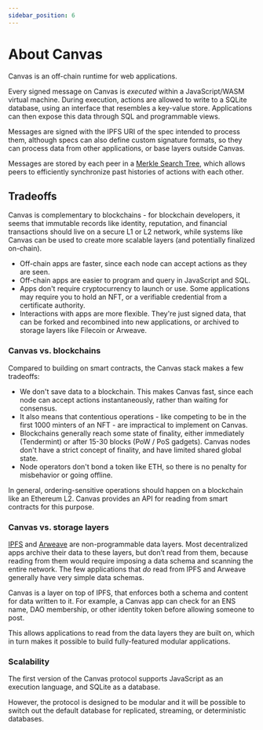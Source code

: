 ```yaml
---
sidebar_position: 6
---
```


# About Canvas

Canvas is an off-chain runtime for web applications.

Every signed message on Canvas is *executed* within a JavaScript/WASM virtual machine. During execution, actions are allowed to write to a SQLite database, using an interface that resembles a key-value store. Applications can then expose this data through SQL and programmable views.

Messages are signed with the IPFS URI of the spec intended to process them, although specs can also define custom signature formats, so they can process data from other applications, or base layers outside Canvas.

Messages are stored by each peer in a [Merkle Search Tree](https://github.com/canvasxyz/okra), which allows peers to efficiently synchronize past histories of actions with each other.

## Tradeoffs

Canvas is complementary to blockchains - for blockchain developers, it seems that immutable records like identity, reputation, and financial transactions should live on a secure L1 or L2 network, while systems like Canvas can be used to create more scalable layers (and potentially finalized on-chain).

* Off-chain apps are faster, since each node can accept actions as they are seen.
* Off-chain apps are easier to program and query in JavaScript and SQL.
* Apps don't require cryptocurrency to launch or use. Some applications may require you to hold an NFT, or a verifiable credential from a certificate authority.
* Interactions with apps are more flexible. They're just signed data, that can be forked and recombined into new applications, or archived to storage layers like Filecoin or Arweave.

### Canvas vs. blockchains

Compared to building on smart contracts, the Canvas stack makes a few tradeoffs:

* We don't save data to a blockchain. This makes Canvas fast, since each node can accept actions instantaneously, rather than waiting for consensus.
* It also means that contentious operations - like competing to be in the first 1000 minters of an NFT - are impractical to implement on Canvas.
* Blockchains generally reach some state of finality, either immediately (Tendermint) or after 15-30 blocks (PoW / PoS gadgets). Canvas nodes don't have a strict concept of finality, and have limited shared global state.
* Node operators don't bond a token like ETH, so there is no penalty for misbehavior or going offline.

In general, ordering-sensitive operations should happen on a blockchain like an Ethereum L2. Canvas provides an API for reading from smart contracts for this purpose.

### Canvas vs. storage layers

[IPFS](https://ipfs.io/) and [Arweave](https://www.arweave.org/) are non-programmable data layers. Most decentralized apps archive their data to these layers, but don’t read from them, because reading from them would require imposing a data schema and scanning the entire network. The few applications that *do* read from IPFS and Arweave generally have very simple data schemas.

Canvas is a layer on top of IPFS, that enforces both a schema and content for data written to it. For example, a Canvas app can check for an ENS name, DAO membership, or other identity token before allowing someone to post.

This allows applications to read from the data layers they are built on, which in turn makes it possible to build fully-featured modular applications.

### Scalability

The first version of the Canvas protocol supports JavaScript as an execution language, and SQLite as a database.

However, the protocol is designed to be modular and it will be possible to switch out the default database for replicated, streaming, or deterministic databases.
